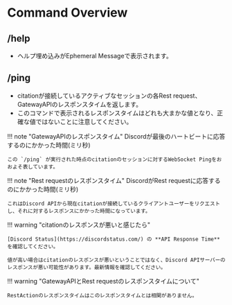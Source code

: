# Command Overview

## /help

- ヘルプ埋め込みがEphemeral Messageで表示されます。

## /ping

- citationが接続しているアクティブなセッションの各Rest request、GatewayAPIのレスポンスタイムを返します。
- このコマンドで表示されるレスポンスタイムはどれも大まかな値となり、正確な値ではないことに注意してください。

!!! note "GatewayAPIのレスポンスタイム"
    Discordが最後のハートビートに応答するのにかかった時間(ミリ秒)

    この `/ping` が実行された時点のcitationのセッションに対するWebSocket Pingをおおよそ表しています。
!!! note "Rest requestのレスポンスタイム"
    DiscordがRest requestに応答するのにかかった時間(ミリ秒)

    これはDiscord APIから現在citationが接続しているクライアントユーザーをリクエストし、それに対するレスポンスにかかった時間になっています。
!!! warning "citationのレスポンスが悪いと感じたら"

    [Discord Status](https://discordstatus.com/) の **API Response Time** を確認してください。

    値が高い場合はcitationのレスポンスが悪いということではなく、Discord APIサーバーのレスポンスが悪い可能性があります。最新情報を確認してください。
!!! warning "GatewayAPIとRest requestのレスポンスタイムについて"

    RestActionのレスポンスタイムはこのレスポンスタイムとは相関がありません。
